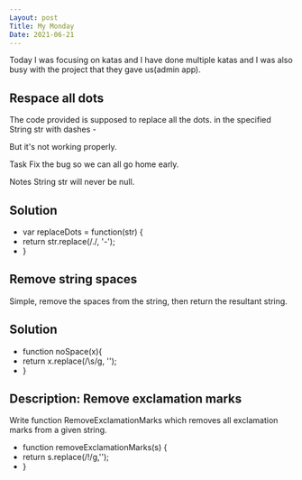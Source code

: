 ```yaml
---
Layout: post
Title: My Monday
Date: 2021-06-21
---
```


Today I was focusing on katas and I have done multiple katas and I was also busy with the project that they gave us(admin app).

## Respace all dots

The code provided is supposed to replace all the dots. in the specified String str with dashes -

But it's not working properly.

Task
Fix the bug so we can all go home early.

Notes
String str will never be null.

## Solution

- var replaceDots = function(str) {
- return str.replace(/./, '-');
- }

## Remove string spaces

Simple, remove the spaces from the string, then return the resultant string.

## Solution

- function noSpace(x){
- return x.replace(/\s/g, '');
- }

## Description: Remove exclamation marks

Write function RemoveExclamationMarks which removes all exclamation marks from a given string.

- function removeExclamationMarks(s) {
- return s.replace(/!/g,'');
- }
